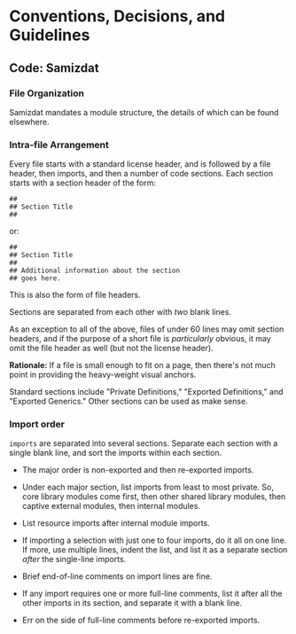 Conventions, Decisions, and Guidelines
======================================

Code: Samizdat
--------------

### File Organization

Samizdat mandates a module structure, the details of which can be found
elsewhere.

### Intra-file Arrangement

Every file starts with a standard license header, and is followed by a
file header, then imports, and then a number of code sections. Each section
starts with a section header of the form:

```
##
## Section Title
##
```

or:

```
##
## Section Title
##
## Additional information about the section
## goes here.
```

This is also the form of file headers.

Sections are separated from each other with *two* blank lines.

As an exception to all of the above, files of under 60 lines may omit section
headers, and if the purpose of a short file is *particularly* obvious, it
may omit the file header as well (but not the license header).

**Rationale:** If a file is small enough to fit on a page, then there's
not much point in providing the heavy-weight visual anchors.

Standard sections include "Private Definitions," "Exported Definitions,"
and "Exported Generics." Other sections can be used as make sense.

### Import order

`imports` are separated into several sections. Separate each section with
a single blank line, and sort the imports within each section.

* The major order is non-exported and then re-exported imports.

* Under each major section, list imports from least to most private.
  So, core library modules come first, then other shared library modules,
  then captive external modules, then internal modules.

* List resource imports after internal module imports.

* If importing a selection with just one to four imports, do it all on
  one line. If more, use multiple lines, indent the list, and list it
  as a separate section *after* the single-line imports.

* Brief end-of-line comments on import lines are fine.

* If any import requires one or more full-line comments, list it after all
  the other imports in its section, and separate it with a blank line.

* Err on the side of full-line comments before re-exported imports.
